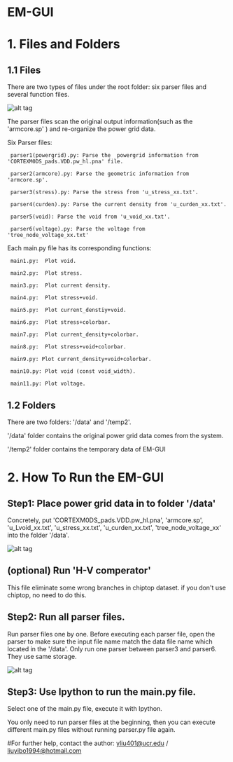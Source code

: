 # EM-GUI
# 1. Files and Folders
## 1.1 Files
There are two types of files under the root folder:  six parser files and several function files.

![alt tag](https://github.com/zergzerg/EMspice_workrepo/blob/master/EM_GUI/EM_GUI%20matplotlib%20version/readme2.jpg "View of the files")

The parser files scan the original output information(such as the 'armcore.sp' ) and re-organize the power grid data.

Six Parser files:

     parser1(powergrid).py: Parse the  powergrid information from 'CORTEXM0DS_pads.VDD.pw_hl.pna' file.
     
     parser2(armcore).py: Parse the geometric information from 'armcore.sp'.
     
     parser3(stress).py: Parse the stress from 'u_stress_xx.txt'.
     
     parser4(curden).py: Parse the current density from 'u_curden_xx.txt'.
     
     parser5(void): Parse the void from 'u_void_xx.txt'.
     
     parser6(voltage).py: Parse the voltage from 'tree_node_voltage_xx.txt'
     

Each main.py file has its corresponding functions:

     main1.py:  Plot void.
     
     main2.py:  Plot stress.
     
     main3.py:  Plot current density.
     
     main4.py:  Plot stress+void.
     
     main5.py:  Plot current_denstiy+void.
     
     main6.py:  Plot stress+colorbar.
     
     main7.py:  Plot current_density+colorbar.
     
     main8.py:  Plot stress+void+colorbar.
    
     main9.py: Plot current_density+void+colorbar.
     
     main10.py: Plot void (const void_width).
     
     main11.py: Plot voltage.

## 1.2 Folders
 There are two folders: '/data'  and  '/temp2'.
 
 '/data' folder contains the original power grid data comes from the system.
 
 '/temp2' folder contains the temporary data of EM-GUI
 
 
 
 # 2. How To Run the EM-GUI
 
 ## Step1: Place power grid data in to  folder '/data'
Concretely, put 'CORTEXM0DS_pads.VDD.pw_hl.pna', 'armcore.sp', 'u_Lvoid_xx.txt', 'u_stress_xx.txt', 'u_curden_xx.txt', 'tree_node_voltage_xx' into the folder '/data'.

![alt tag](https://github.com/zergzerg/EMspice_workrepo/blob/master/EM_GUI/EM_GUI%20matplotlib%20version/readme3.jpg "no comment")
     
## (optional) Run 'H-V comperator'
This file eliminate some wrong branches in chiptop dataset. if you don't use chiptop, no need to do this.

## Step2: Run all parser files.
Run parser files one by one. Before executing each parser file, open the parser to make sure the input file name match the data file name which located in the '/data'.
Only run one parser between parser3 and parser6. They use same storage.  

![alt tag](https://github.com/zergzerg/EMspice_workrepo/blob/master/EM_GUI/EM_GUI%20matplotlib%20version/readme1.jpg "Adjust the path of input data")

## Step3: Use Ipython to run the main.py file.
  Select one of the main.py file, execute it with Ipython.

You only need to run parser files at the beginning, then you can execute different main.py files without running parser.py file again.

 
#For further help, contact the author: yliu401@ucr.edu / liuyibo1994@hotmail.com
 
 
 
 
